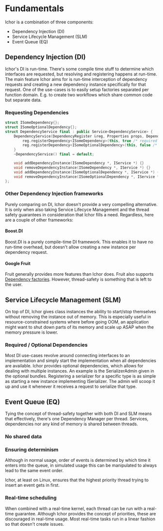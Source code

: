 # Fundamentals

Ichor is a combination of three components:

* Dependency Injection (DI)
* Service Lifecycle Management (SLM)
* Event Queue (EQ)

## Dependency Injection (DI)

Ichor's DI is run-time. There's some compile time stuff to determine which interfaces are requested, but resolving and registering happens at run-time.
The main feature Ichor aims for is run-time interception of dependency requests and creating a new dependency instance specifically for that request.
One of the use-cases is to easily setup factories separated per function domain. E.g. to create two workflows which share common code but separate data. 

### Requesting Dependencies

```c++
struct ISomeDependency{};
struct ISomeOptionalDependency{};
struct DependencyService final : public Service<DependencyService> {
    DependencyService(DependencyRegister &reg, Properties props, DependencyManager *) : Service(std::move(props), mng) {
        reg.registerDependency<ISomeDependency>(this, true /* required dependency */);
        reg.registerDependency<ISomeOptionalDependency>(this, false /* optional dependency */);
    }
    ~DependencyService() final = default;

    void addDependencyInstance(ISomeDependency *, IService *) {}
    void removeDependencyInstance(ISomeDependency *, IService *) {}
    void addDependencyInstance(ISomeOptionalDependency *, IService *) {}
    void removeDependencyInstance(ISomeOptionalDependency *, IService *) {}
};
```

### Other Dependency Injection frameworks

Purely comparing on DI, Ichor doesn't provide a very compelling alternative.
It is only when also taking Service Lifecyce Management and the thread safety guarantees in consideration that Ichor fills a need. Regardless, here are a couple of other frameworks:

#### Boost.DI

Boost.DI is a purely compile-time DI framework. This enables it to have no run-time overhead, but doesn't allow creating a new instance per dependency request.

#### Google Fruit

Fruit generally provides more features than Ichor does. Fruit also supports [Dependency factories](https://github.com/google/fruit/wiki/quick-reference#factories-and-assisted-injection). However, thread-safety is something that is left to the user.

## Service Lifecycle Management (SLM)

On top of DI, Ichor gives class instances the ability to start/stop themselves without removing the instance out of memory.
This is especially useful in resource-constrained systems where before going OOM, an application might want to shut down parts of its memory and scale up ASAP when the memory pressure is lower.  

### Required / Optional Dependencies

Most DI use-cases revolve around connecting interfaces to an implementation and simply start the implementation when all dependencies are available.
Ichor provides optional dependencies, which allows for dealing with multiple instances. An example is the SerializerAdmin given in the optional bundles.
Registering a serializer for a specific type is as simple as starting a new instance implementing ISerializer. The admin will scoop it up and use it whenever it receives a request to serialize that type.

## Event Queue (EQ)

Tying the concept of thread-safety together with both DI and SLM means that effectively, there's one Dependency Manager per thread. Services, dependencies nor any kind of memory is shared between threads.

### No shared data

### Ensuring determinism

Although in normal usage, order of events is determined by which time it enters into the queue, in simulated usage this can be manipulated to always lead to the same event order.

Ichor, at least on Linux, ensures that the highest priority thread trying to insert an event gets in first.

### Real-time scheduling

When combined with a real-time kernel, each thread can be run with a real-time guarantee. Although Ichor provides the concept of priorities, these are discouraged in real-time usage. Most real-time tasks run in a linear fashion so that doesn't create issues.